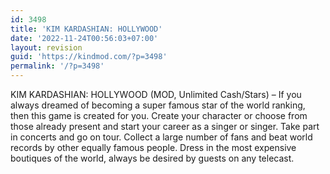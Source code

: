 ```yaml
---
id: 3498
title: 'KIM KARDASHIAN: HOLLYWOOD'
date: '2022-11-24T00:56:03+07:00'
layout: revision
guid: 'https://kindmod.com/?p=3498'
permalink: '/?p=3498'
---
```


KIM KARDASHIAN: HOLLYWOOD (MOD, Unlimited Cash/Stars) – If you always dreamed of becoming a super famous star of the world ranking, then this game is created for you. Create your character or choose from those already present and start your career as a singer or singer. Take part in concerts and go on tour. Collect a large number of fans and beat world records by other equally famous people. Dress in the most expensive boutiques of the world, always be desired by guests on any telecast.